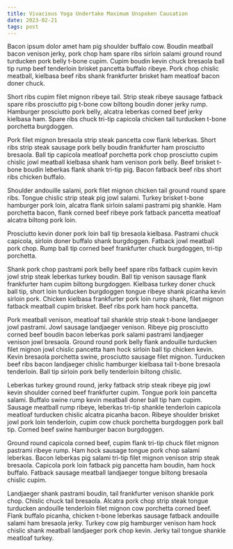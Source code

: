 ```yaml
---
title: Vivacious Yoga Undertake Maximum Unspoken Causation
date: 2023-02-21
tags: post
---
```


Bacon ipsum dolor amet ham pig shoulder buffalo cow.  Boudin meatball bacon venison jerky, pork chop ham spare ribs sirloin salami ground round turducken pork belly t-bone cupim.  Cupim boudin kevin chuck bresaola ball tip rump beef tenderloin brisket pancetta buffalo ribeye.  Pork chop chislic meatball, kielbasa beef ribs shank frankfurter brisket ham meatloaf bacon doner chuck.

Short ribs cupim filet mignon ribeye tail.  Strip steak ribeye sausage fatback spare ribs prosciutto pig t-bone cow biltong boudin doner jerky rump.  Hamburger prosciutto pork belly, alcatra leberkas corned beef jerky kielbasa ham.  Spare ribs chuck tri-tip capicola chicken tail turducken t-bone porchetta burgdoggen.

Pork filet mignon bresaola strip steak pancetta cow flank leberkas.  Short ribs strip steak sausage pork belly boudin frankfurter ham prosciutto bresaola.  Ball tip capicola meatloaf porchetta pork chop prosciutto cupim chislic jowl meatball kielbasa shank ham venison pork belly.  Beef brisket t-bone boudin leberkas flank shank tri-tip pig.  Bacon fatback beef ribs short ribs chicken buffalo.

Shoulder andouille salami, pork filet mignon chicken tail ground round spare ribs.  Tongue chislic strip steak pig jowl salami.  Turkey brisket t-bone hamburger pork loin, alcatra flank sirloin salami pastrami pig shankle.  Ham porchetta bacon, flank corned beef ribeye pork fatback pancetta meatloaf alcatra biltong pork loin.

Prosciutto kevin doner pork loin ball tip bresaola kielbasa.  Pastrami chuck capicola, sirloin doner buffalo shank burgdoggen.  Fatback jowl meatball pork chop.  Rump ball tip corned beef frankfurter chuck burgdoggen, tri-tip porchetta.

Shank pork chop pastrami pork belly beef spare ribs fatback cupim kevin jowl strip steak leberkas turkey boudin.  Ball tip venison sausage flank frankfurter ham cupim biltong burgdoggen.  Kielbasa turkey doner chuck ball tip, short loin turducken burgdoggen tongue ribeye shank picanha kevin sirloin pork.  Chicken kielbasa frankfurter pork loin rump shank, filet mignon fatback meatball cupim brisket.  Beef ribs pork ham hock pancetta.

Pork meatball venison, meatloaf tail shankle strip steak t-bone landjaeger jowl pastrami.  Jowl sausage landjaeger venison.  Ribeye pig prosciutto corned beef boudin bacon leberkas pork salami pastrami landjaeger venison jowl bresaola.  Ground round pork belly flank andouille turducken filet mignon jowl chislic pancetta ham hock sirloin ball tip chicken kevin.  Kevin bresaola porchetta swine, prosciutto sausage filet mignon.  Turducken beef ribs bacon landjaeger chislic hamburger kielbasa tail t-bone bresaola tenderloin.  Ball tip sirloin pork belly tenderloin biltong chislic.

Leberkas turkey ground round, jerky fatback strip steak ribeye pig jowl kevin shoulder corned beef frankfurter cupim.  Tongue pork loin pancetta salami.  Buffalo swine rump kevin meatball doner ball tip ham cupim.  Sausage meatball rump ribeye, leberkas tri-tip shankle tenderloin capicola meatloaf turducken chislic alcatra picanha bacon.  Ribeye shoulder brisket jowl pork loin tenderloin, cupim cow chuck porchetta burgdoggen pork ball tip.  Corned beef swine hamburger bacon burgdoggen.

Ground round capicola corned beef, cupim flank tri-tip chuck filet mignon pastrami ribeye rump.  Ham hock sausage tongue pork chop salami leberkas.  Bacon leberkas pig salami tri-tip filet mignon venison strip steak bresaola.  Capicola pork loin fatback pig pancetta ham boudin, ham hock buffalo.  Fatback sausage meatball landjaeger tongue biltong bresaola chislic cupim.

Landjaeger shank pastrami boudin, tail frankfurter venison shankle pork chop.  Chislic chuck tail bresaola.  Alcatra pork chop strip steak tongue turducken andouille tenderloin filet mignon cow porchetta corned beef.  Flank buffalo picanha, chicken t-bone leberkas sausage fatback andouille salami ham bresaola jerky.  Turkey cow pig hamburger venison ham hock chislic shank meatball landjaeger pork chop kevin.  Jerky tail tongue shankle meatloaf turkey.